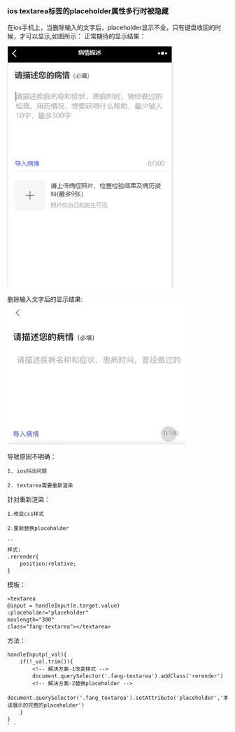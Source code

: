 ### ios textarea标签的placeholder属性多行时被隐藏

在ios手机上，当删除输入的文字后，placeholder显示不全，只有键盘收回的时候，才可以显示,如图所示：
正常期待的显示结果：

![正常显示](placeholder1.png)

删除输入文字后的显示结果:
![删除输入文字后的显示](placeholder2.png)

导致原因不明确：

    1. ios抖动问题

    2. textarea需要重新渲染

 针对重新渲染：
   
    1.改变css样式
   
    2.重新替换placeholder

    ``
    样式:
    .rerender{
        position:relative;
    }

   模板：
    
    <textarea
    @input = handleInput(e.target.value)
    :placeholder="placeholder"
    maxlength="300"
    class="fang-textarea"></textarea>
    
    
方法：

    handleInputp(_val){
        if(!_val.trim()){
            <!-- 解决方案-1改变样式 -->
            document.querySelector('.fang-textarea').addClass('rerender')
            <!-- 解决方案-2替换placeholder -->
            document.querySelector('.fang_textarea').setAttribute('placeholder','本该展示的完整的placeholder')
        }
    }
    ` `


